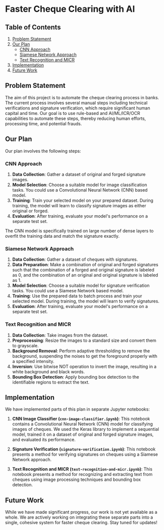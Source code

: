 # Faster Cheque Clearing with AI

## Table of Contents

1. [Problem Statement](#problem-statement)
2. [Our Plan](#our-plan)
   - [CNN Approach](#cnn-approach)
   - [Siamese Network Approach](#siamese-network-approach)
   - [Text Recognition and MICR](#text-recognition-and-micr)
3. [Implementation](#implementation)
4. [Future Work](#future-work)

## Problem Statement

The aim of this project is to automate the cheque clearing process in banks. The current process involves several manual steps including technical verifications and signature verification, which require significant human capital and time. Our goal is to use rule-based and AI/ML/ICR/OCR capabilities to automate these steps, thereby reducing human efforts, processing time, and potential frauds.

## Our Plan

Our plan involves the following steps:

### CNN Approach

1. **Data Collection**: Gather a dataset of original and forged signature images.
2. **Model Selection**: Choose a suitable model for image classification tasks. You could use a Convolutional Neural Network (CNN) based model.
3. **Training**: Train your selected model on your prepared dataset. During training, the model will learn to classify signature images as either original or forged.
4. **Evaluation**: After training, evaluate your model's performance on a separate test set.

The CNN model is specifically trained on large number of dense layers to overfit the training data and match the signature exactly.

### Siamese Network Approach

1. **Data Collection**: Gather a dataset of cheques with signatures.
2. **Data Preparation**: Make a combination of original and forged signatures such that the combination of a forged and original signature is labeled as 0, and the combination of an original and original signature is labeled as 1.
3. **Model Selection**: Choose a suitable model for signature verification tasks. You could use a Siamese Network based model.
4. **Training**: Use the prepared data to batch process and train your selected model. During training, the model will learn to verify signatures.
5. **Evaluation**: After training, evaluate your model's performance on a separate test set.

### Text Recognition and MICR

1. **Data Collection**: Take images from the dataset.
2. **Preprocessing**: Resize the images to a standard size and convert them to grayscale.
3. **Background Removal**: Perform adaptive thresholding to remove the background, suspending the noises to get the foreground properly with a specified intensity.
4. **Inversion**: Use bitwise NOT operation to invert the image, resulting in a white background and black words.
5. **Bounding Box Detection**: Apply bounding box detection to the identifiable regions to extract the text.

## Implementation

We have implemented parts of this plan in separate Jupyter notebooks:

1. **CNN Image Classifier (`cnn-image-classifier.ipynb`)**: This notebook contains a Convolutional Neural Network (CNN) model for classifying images of cheques. We used the Keras library to implement a sequential model, trained it on a dataset of original and forged signature images, and evaluated its performance.

2. **Signature Verification (`signature-verification.ipynb`)**: This notebook presents a method for verifying signatures on cheques using a Siamese Network approach.

3. **Text Recognition and MICR (`text-recognition-and-micr.ipynb`)**: This notebook presents a method for recognizing and extracting text from cheques using image processing techniques and bounding box detection.

## Future Work

While we have made significant progress, our work is not yet available as a whole. We are actively working on integrating these separate parts into a single, cohesive system for faster cheque clearing. Stay tuned for updates!
